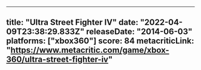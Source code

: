 
---
title: "Ultra Street Fighter IV"
date: "2022-04-09T23:38:29.833Z"
releaseDate: "2014-06-03"
platforms: ["xbox360"]
score: 84
metacriticLink: "https://www.metacritic.com/game/xbox-360/ultra-street-fighter-iv"
---
